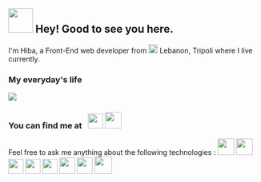 

## <img src="https://i.pinimg.com/originals/d5/29/ed/d529edb7eb0e9faa294d8f621ff53918.gif" width="49"/> Hey! Good to see you here. 
I'm Hiba, a Front-End web developer from <img src="https://cdn.countryflags.com/thumbs/lebanon/flag-round-250.png" width="18" height="18"> Lebanon, Tripoli where I live currently.

### My everyday's life 
<img src="https://i.pinimg.com/originals/c5/07/5d/c5075d791fee5d4aba5c561280f0ceaa.gif">

### You can find me at &nbsp; <a href="https://www.linkedin.com/in/hiba-abdel-karim/" title="linkedin"><img src="https://cdn.iconscout.com/icon/free/png-256/linkedin-42-151143.png" width="30" height="30"></a> <a href="https://codepen.io/harkibit" title="codepen"><img src="https://cdn0.iconfinder.com/data/icons/social-media-2091/100/social-32-512.png" width="33" height="33"></a>

Feel free to ask me anything about the following technologies : 
<img src="https://icons-for-free.com/iconfiles/png/512/design+development+facebook+framework+mobile+react+icon-1320165723839064798.png" width="33" height="33"> <img src="https://encrypted-tbn0.gstatic.com/images?q=tbn:ANd9GcTqD-ZGWfWXgv9DZkRABfbuyAivx6NbZ1CmX6QZoYYxmC9x7phq1PlZoG1dUhsY83mb_6M&usqp=CAU" width="33" height="33"> <img src="https://toppng.com//public/uploads/preview/html-css-js-icons-11563328364gmstz4ubs9.png" width="30" height="30"> <img src="https://images.vexels.com/media/users/3/166383/isolated/preview/6024bc5746d7436c727825dc4fc23c22-html-programming-language-icon-by-vexels.png" width="30" height="30">  <img src="https://cdn3.iconfinder.com/data/icons/logos-and-brands-adobe/512/288_Sass-512.png" width="30" height="30">  <img src="https://icon2.cleanpng.com/20180519/wtx/kisspng-bootstrap-css3-node-js-logo-5b0055742a2564.1650126415267485321726.jpg" width="31" height="33"> <img src="https://material-ui.com/static/logo.png" width="31" height="33"> <img src="https://encrypted-tbn0.gstatic.com/images?q=tbn:ANd9GcSlUb7JYcNA1PiWy6wzN-X9mJcEEXL2B29tWrrXd7Mv9WMMbj7MLDPWgitsQS3rE_VF6nc&usqp=CAU" width="35" height="35">
